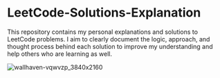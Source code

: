 # LeetCode-Solutions-Explanation
This repository contains my personal explanations and solutions to LeetCode problems. I aim to clearly document the logic, approach, and thought process behind each solution to improve my understanding and help others who are learning as well.

![wallhaven-vqwvzp_3840x2160](https://github.com/user-attachments/assets/77495a98-b3fa-4046-a0b0-3543cc363fda)

